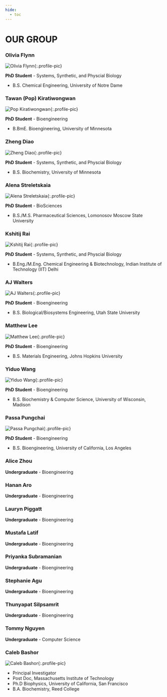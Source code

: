 ```yaml
---
hide:
  - toc
---
```


<link rel="stylesheet" href="../assets/page_roster.css" />

# OUR GROUP

### Olivia Flynn

![Olivia Flynn](./images/olivia-01.png){:.profile-pic}

**PhD Student** - Systems, Synthetic, and Physcial Biology

- B.S. Chemical Engineering, University of Notre Dame

### Tawan (Pop) Kiratiwongwan

![Pop Kiratiwongwan](./images/pop-01.png){:.profile-pic}

**PhD Student** - Bioengineering

- B.BmE. Bioengineering, University of Minnesota

### Zheng Diao

![Zheng Diao](./images/zheng-01.png){:.profile-pic}

**PhD Student** - Systems, Synthetic, and Physcial Biology

- B.S. Biochemistry, University of Minnesota

### Alena Streletskaia

![Alena Streletskaia](./images/alena-01.png){:.profile-pic}

**PhD Student** - BioSciences

- B.S./M.S. Pharmaceutical Sciences, Lomonosov Moscow State University

### Kshitij Rai

![Kshitij Rai](./images/kshitij-01.png){:.profile-pic}

**PhD Student** - Systems, Synthetic, and Physcial Biology

- B.Eng./M.Eng. Chemical Engineering & Biotechnology, Indian Institute of Technology (IIT) Delhi

### AJ Walters

![AJ Walters](./images/aj-01.png){:.profile-pic}

**PhD Student** - Bioengineering

- B.S. Biological/Biosystems Engineering, Utah State University

### Matthew Lee

![Matthew Lee](./images/matt-01.png){:.profile-pic}

**PhD Student** - Bioengineering

- B.S. Materials Engineering, Johns Hopkins University

### Yiduo Wang

![Yiduo Wang](./images/yiduo-01.png){:.profile-pic}

**PhD Student** - Bioengineering

- B.S. Biochemistry & Computer Science, University of Wisconsin, Madison

### Passa Pungchai

![Passa Pungchai](./images/passa-01.png){:.profile-pic}

**PhD Student** - Bioengineering

- B.S. Bioengineering, University of California, Los Angeles

### Alice Zhou

**Undergraduate** - Bioengineering

### Hanan Aro

**Undergraduate** - Bioengineering

### Lauryn Piggatt

**Undergraduate** - Bioengineering

### Mustafa Latif

**Undergraduate** - Bioengineering

### Priyanka Subramanian

**Undergraduate** - Bioengineering

### Stephanie Agu

**Undergraduate** - Bioengineering

### Thunyapat Silpsamrit

**Undergraduate** - Bioengineering

### Tommy Nguyen

**Undergraduate** - Computer Science

### Caleb Bashor

![Caleb Bashor](./images/caleb-01.png){:.profile-pic}

- Principal Investigator
- Post Doc, Massachusetts Institute of Technology
- Ph.D Biophysics, University of California, San Francisco
- B.A. Biochemistry, Reed College
